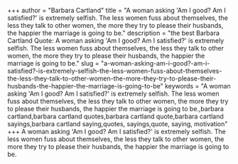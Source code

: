 +++
author = "Barbara Cartland"
title = "A woman asking 'Am I good? Am I satisfied?' is extremely selfish. The less women fuss about themselves, the less they talk to other women, the more they try to please their husbands, the happier the marriage is going to be."
description = "the best Barbara Cartland Quote: A woman asking 'Am I good? Am I satisfied?' is extremely selfish. The less women fuss about themselves, the less they talk to other women, the more they try to please their husbands, the happier the marriage is going to be."
slug = "a-woman-asking-am-i-good?-am-i-satisfied?-is-extremely-selfish-the-less-women-fuss-about-themselves-the-less-they-talk-to-other-women-the-more-they-try-to-please-their-husbands-the-happier-the-marriage-is-going-to-be"
keywords = "A woman asking 'Am I good? Am I satisfied?' is extremely selfish. The less women fuss about themselves, the less they talk to other women, the more they try to please their husbands, the happier the marriage is going to be.,barbara cartland,barbara cartland quotes,barbara cartland quote,barbara cartland sayings,barbara cartland saying,quotes, sayings,quote, saying, motivation"
+++
A woman asking 'Am I good? Am I satisfied?' is extremely selfish. The less women fuss about themselves, the less they talk to other women, the more they try to please their husbands, the happier the marriage is going to be.
